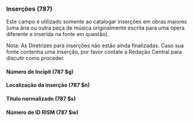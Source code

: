 ### Inserções (787)

Este campo é utilizado somente ao catalogar inserções em obras maiores (uma ária ou outra peça de música originalmente escrita para uma ópera diferente e inserida na fonte em questão).

Nota: As Diretrizes para inserções não estão ainda finalizadas. Caso sua fonte contenha uma inserção, por favor contate a Redação Central para discutir como proceder.

#### Número de Incipit (787 $g)

#### Localização da inserção (787 $n)

#### Título normalizado (787 $s)

#### Número de ID RISM (787 $w)